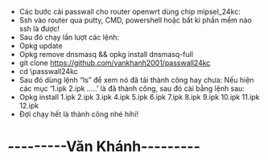 - Các bước cài passwall cho router openwrt dùng chip mipsel_24kc:
- Ssh vào router qua putty, CMD, powershell hoặc bất kì phần mềm nào ssh là được!
- Sau đó chạy lần lượt các lệnh:
-	Opkg update
-	Opkg remove dnsmasq && opkg install dnsmasq-full
-	git clone https://github.com/vankhanh2001/passwall24kc
-	cd \passwall24kc
- Sau đó dùng lệnh “ls” để xem nó đã tải thành công hay chưa: Nếu hiện các mục ‘1.ipk 2.ipk .....’ là đã thành công, sau đó cài bằng lệnh sau:
-	Opkg install 1.ipk 2.ipk 3.ipk 4.ipk 5.ipk 6.ipk 7.ipk 8.ipk 9.ipk 10.ipk 11.ipk 12.ipk
- Đợi chạy hết là thành công nhé hihi!

# ---------Văn Khánh---------
